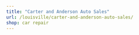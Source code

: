 ```yaml
---
title: "Carter and Anderson Auto Sales"
url: /louisville/carter-and-anderson-auto-sales/
shop: car repair
---
```

